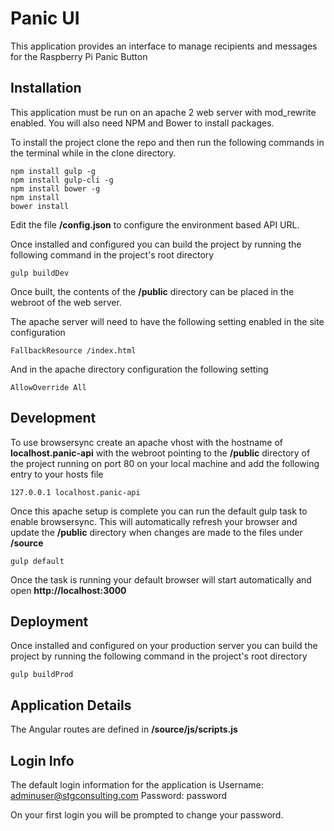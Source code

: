 # Panic UI

This application provides an interface to manage recipients and messages for the Raspberry Pi Panic Button

## Installation

This application must be run on an apache 2 web server with mod_rewrite enabled. You will also need NPM and Bower to install packages.

To install the project clone the repo and then run the following commands in the terminal while in the clone directory.
```
npm install gulp -g
npm install gulp-cli -g
npm install bower -g
npm install
bower install
```

Edit the file **/config.json** to configure the environment based API URL.

Once installed and configured you can build the project by running the following command in the project's root directory

```
gulp buildDev
```

Once built, the contents of the **/public** directory can be placed in the webroot of the web server.

The apache server will need to have the following setting enabled in the site configuration

```apacheconfig
FallbackResource /index.html
```
And in the apache directory configuration the following setting

```apacheconfig
AllowOverride All
```

## Development

To use browsersync create an apache vhost with the hostname of **localhost.panic-api** with the webroot pointing to the **/public** directory of the project running on port 80 on your local machine and add the following entry to your hosts file

```
127.0.0.1 localhost.panic-api
```
Once this apache setup is complete you can run the default gulp task to enable browsersync.  This will automatically refresh your browser and update the **/public** directory when changes are made to the files under **/source**

```
gulp default
```
Once the task is running your default browser will start automatically and open **http://localhost:3000**

## Deployment

Once installed and configured on your production server you can build the project by running the following command in the project's root directory

```
gulp buildProd
```

## Application Details
The Angular routes are defined in **/source/js/scripts.js**

## Login Info
The default login information for the application is
Username: adminuser@stgconsulting.com
Password: password

On your first login you will be prompted to change your password.